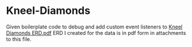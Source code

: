 # Kneel-Diamonds
Given boilerplate code to debug and add custom event listeners to
[Kneel Diamonds ERD.pdf](https://github.com/tiffani-burk/Kneel-Diamonds/files/9022477/Kneel.Diamonds.ERD.pdf)
ERD I created for the data is in pdf form in attachments to this file.
